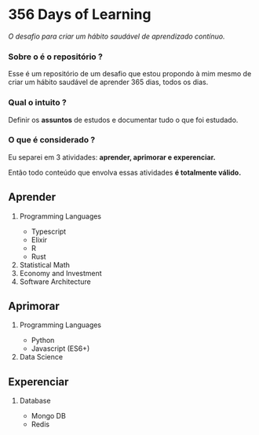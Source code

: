 # 356 Days of Learning
<p><i>O desafio para criar um hábito saudável de aprendizado contínuo.</i></p>

### Sobre o é o repositório ?
<p>Esse é um repositório de um desafio que estou propondo à mim mesmo de criar um hábito saudável de aprender 365 dias, todos os dias.</p>

### Qual o intuito ?
<p>Definir os <strong>assuntos</strong> de estudos e documentar tudo o que foi estudado.</p>

### O que é considerado ?
<p>Eu separei em 3 atividades: <strong>aprender, aprimorar e experenciar.</strong></p> 
<o>Então todo conteúdo que envolva essas atividades <strong>é totalmente válido.</strong></p>

## Aprender

<ol>
  <li>Programming Languages</li>
  <ul>
    <li>Typescript</li>
    <li>Elixir</li>
    <li>R</li>
    <li>Rust</li>
  </ul>
  <li>Statistical Math</li>
  <li>Economy and Investment</li>
  <li>Software Architecture</li>
</ol>

## Aprimorar

<ol>
  <li>Programming Languages</li>
  <ul>
    <li><a>Python</a></li>
    <li>Javascript (ES6+)</li>
  </ul>
  <li>Data Science</li>
</ol>

## Experenciar

<ol>
  <li>Database</li>
  <ul>
    <li>Mongo DB</li>
    <li>Redis</li>
  </ul>
</ol>
